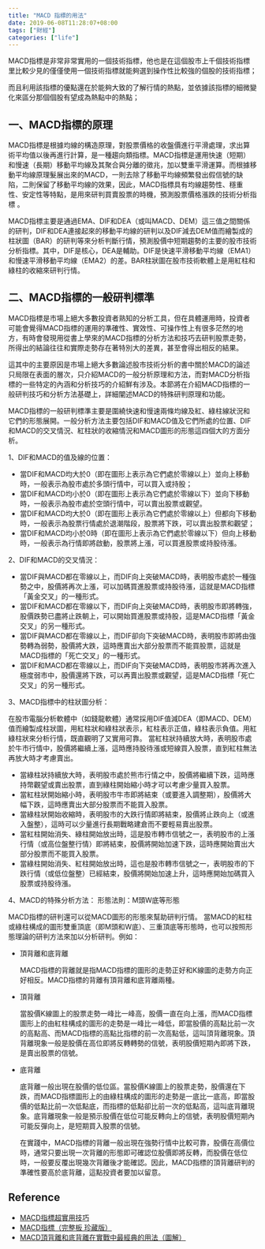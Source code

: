 ```yaml
---
title: "MACD 指標的用法"
date: 2019-06-08T11:28:07+08:00
tags: ["財經"]
categories: ["life"]
---
```

MACD指標是非常非常實用的一個技術指標，他也是在這個股市上千個技術指標里比較少見的僅僅使用一個技術指標就能夠選到操作性比較強的個股的技術指標；
<!--more-->
而且利用該指標的優點還在於能夠大致的了解行情的熱點，並依據該指標的細微變化來區分那個個股有望成為熱點中的熱點；

## 一、MACD指標的原理

MACD指標是根據均線的構造原理，對股票價格的收盤價進行平滑處理，求出算術平均值以後再進行計算，是一種趨向類指標。MACD指標是運用快速（短期）和慢速（長期）移動平均線及其聚合與分離的徵兆，加以雙重平滑運算。而根據移動平均線原理髮展出來的MACD，一則去除了移動平均線頻繁發出假信號的缺陷，二則保留了移動平均線的效果，因此，MACD指標具有均線趨勢性、穩重性、安定性等特點，是用來研判買賣股票的時機，預測股票價格漲跌的技術分析指標 。   

MACD指標主要是通過EMA、DIF和DEA（或叫MACD、DEM）這三值之間關係的研判，DIF和DEA連接起來的移動平均線的研判以及DIF減去DEM值而繪製成的柱狀圖（BAR）的研判等來分析判斷行情，預測股價中短期趨勢的主要的股市技術分析指標。其中，DIF是核心，DEA是輔助。DIF是快速平滑移動平均線（EMA1）和慢速平滑移動平均線（EMA2）的差。BAR柱狀圖在股市技術軟體上是用紅柱和綠柱的收縮來研判行情。

## 二、MACD指標的一般研判標準

MACD指標是市場上絕大多數投資者熟知的分析工具，但在具體運用時，投資者可能會覺得MACD指標的運用的準確性、實效性、可操作性上有很多茫然的地方，有時會發現用從書上學來的MACD指標的分析方法和技巧去研判股票走勢，所得出的結論往往和實際走勢存在著特別大的差異，甚至會得出相反的結果。  

這其中的主要原因是市場上絕大多數論述股市技術分析的書中關於MACD的論述只局限在表面的層次，只介紹MACD的一般分析原理和方法，而對MACD分析指標的一些特定的內涵和分析技巧的介紹鮮有涉及。本節將在介紹MACD指標的一般研判技巧和分析方法基礎上，詳細闡述MACD的特殊研判原理和功能。   

MACD指標的一般研判標準主要是圍繞快速和慢速兩條均線及紅、綠柱線狀況和它們的形態展開。一般分析方法主要包括DIF和MACD值及它們所處的位置、DIF和MACD的交叉情況、紅柱狀的收縮情況和MACD圖形的形態這四個大的方面分析。

   1、DIF和MACD的值及線的位置：

  - 當DIF和MACD均大於0（即在圖形上表示為它們處於零線以上）並向上移動時，一般表示為股市處於多頭行情中，可以買入或持股；  
  - 當DIF和MACD均小於0（即在圖形上表示為它們處於零線以下）並向下移動時，一般表示為股市處於空頭行情中，可以賣出股票或觀望。
  - 當DIF和MACD均大於0（即在圖形上表示為它們處於零線以上）但都向下移動時，一般表示為股票行情處於退潮階段，股票將下跌，可以賣出股票和觀望；
  - 當DIF和MACD均小於0時（即在圖形上表示為它們處於零線以下）但向上移動時，一般表示為行情即將啟動，股票將上漲，可以買進股票或持股待漲。

 2、DIF和MACD的交叉情況：

  - 當DIF與MACD都在零線以上，而DIF向上突破MACD時，表明股市處於一種強勢之中，股價將再次上漲，可以加碼買進股票或持股待漲，這就是MACD指標「黃金交叉」的一種形式。
  - 當DIF和MACD都在零線以下，而DIF向上突破MACD時，表明股市即將轉強，股價跌勢已盡將止跌朝上，可以開始買進股票或持股，這是MACD指標「黃金交叉」的另一種形式。
  - 當DIF與MACD都在零線以上，而DIF卻向下突破MACD時，表明股市即將由強勢轉為弱勢，股價將大跌，這時應賣出大部分股票而不能買股票，這就是MACD指標的「死亡交叉」的一種形式。
  - 當DIF和MACD都在零線以上，而DIF向下突破MACD時，表明股市將再次進入極度弱市中，股價還將下跌，可以再賣出股票或觀望，這是MACD指標「死亡交叉」的另一種形式。

3、MACD指標中的柱狀圖分析：

在股市電腦分析軟體中（如錢龍軟體）通常採用DIF值減DEA（即MACD、DEM）值而繪製成柱狀圖，用紅柱狀和綠柱狀表示，紅柱表示正值，綠柱表示負值。用紅綠柱狀來分析行情，既直觀明了又實用可靠。 當紅柱狀持續放大時，表明股市處於牛市行情中，股價將繼續上漲，這時應持股待漲或短線買入股票，直到紅柱無法再放大時才考慮賣出。

  - 當綠柱狀持續放大時，表明股市處於熊市行情之中，股價將繼續下跌，這時應持幣觀望或賣出股票，直到綠柱開始縮小時才可以考慮少量買入股票。
  - 當紅柱狀開始縮小時，表明股市牛市即將結束（或要進入調整期），股價將大幅下跌，這時應賣出大部分股票而不能買入股票。
  - 當綠柱狀開始收縮時，表明股市的大跌行情即將結束，股價將止跌向上（或進入盤整），這時可以少量進行長期戰略建倉而不要輕易賣出股票。
  - 當紅柱開始消失、綠柱開始放出時，這是股市轉市信號之一，表明股市的上漲行情（或高位盤整行情）即將結束，股價將開始加速下跌，這時應開始賣出大部分股票而不能買入股票。
  - 當綠柱開始消失、紅柱開始放出時，這也是股市轉市信號之一，表明股市的下跌行情（或低位盤整）已經結束，股價將開始加速上升，這時應開始加碼買入股票或持股待漲。

4、MACD的特殊分析方法： 形態法則：M頭W底等形態

MACD指標的研判還可以從MACD圖形的形態來幫助研判行情。 當MACD的紅柱或綠柱構成的圖形雙重頂底（即M頭和W底）、三重頂底等形態時，也可以按照形態理論的研判方法來加以分析研判。例如：

  - 頂背離和底背離

    MACD指標的背離就是指MACD指標的圖形的走勢正好和K線圖的走勢方向正好相反。MACD指標的背離有頂背離和底背離兩種。
  - 頂背離

    當股價K線圖上的股票走勢一峰比一峰高，股價一直在向上漲，而MACD指標圖形上的由紅柱構成的圖形的走勢是一峰比一峰低，即當股價的高點比前一次的高點高、而MACD指標的高點比指標的前一次高點低，這叫頂背離現象。頂背離現象一般是股價在高位即將反轉轉勢的信號，表明股價短期內即將下跌，是賣出股票的信號。

  - 底背離

    底背離一般出現在股價的低位區。當股價K線圖上的股票走勢，股價還在下跌，而MACD指標圖形上的由綠柱構成的圖形的走勢是一底比一底高，即當股價的低點比前一次低點底，而指標的低點卻比前一次的低點高，這叫底背離現象。底背離現象一般是預示股價在低位可能反轉向上的信號，表明股價短期內可能反彈向上，是短期買入股票的信號。
 
    在實踐中，MACD指標的背離一般出現在強勢行情中比較可靠，股價在高價位時，通常只要出現一次背離的形態即可確認位股價即將反轉，而股價在低位時，一般要反覆出現幾次背離後才能確認。因此，MACD指標的頂背離研判的準確性要高於底背離，這點投資者要加以留意。

## Reference
  - [MACD指標超實用技巧](https://kknews.cc/finance/rr3g8qv.html)
  - [MACD指標（完整板 珍藏版）](https://kknews.cc/finance/jqk83ay.html)
  - [MACD頂背離和底背離在實戰中最經典的用法（圖解）](https://kknews.cc/zh-tw/finance/qyj34ng.html)
